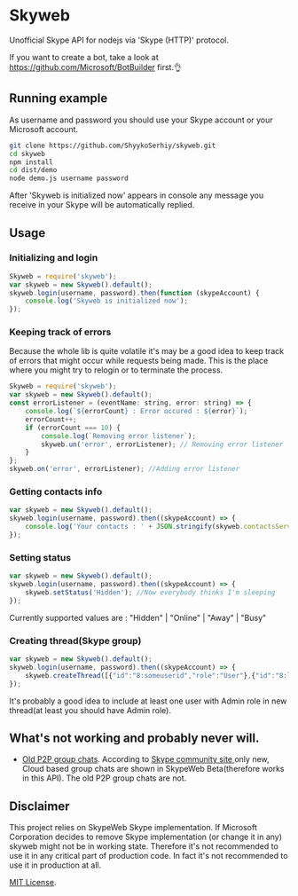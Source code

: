 # Skyweb
Unofficial Skype API for nodejs via 'Skype (HTTP)' protocol. 

If you want to create a bot, take a look at https://github.com/Microsoft/BotBuilder first.👌  

## Running example
As username and password you should use your Skype account or your Microsoft account.
```sh
git clone https://github.com/ShyykoSerhiy/skyweb.git
cd skyweb
npm install
cd dist/demo
node demo.js username password
```
After 'Skyweb is initialized now' appears in console any message you receive in your Skype will be automatically replied.

## Usage
### Initializing and login
```js
Skyweb = require('skyweb');
var skyweb = new Skyweb().default();
skyweb.login(username, password).then(function (skypeAccount) {
    console.log('Skyweb is initialized now');
});
```

### Keeping track of errors

Because the whole lib is quite volatile it's may be a good idea to keep track of errors that might
 occur while requests being made. This is the place where you might try to relogin or to terminate the process.

```js
Skyweb = require('skyweb');
var skyweb = new Skyweb().default();
const errorListener = (eventName: string, error: string) => {
    console.log(`${errorCount} : Error occured : ${error}`);
    errorCount++;
    if (errorCount === 10) {
        console.log(`Removing error listener`);
        skyweb.un('error', errorListener); // Removing error listener
    }
};
skyweb.on('error', errorListener); //Adding error listener
```

### Getting contacts info
```js
var skyweb = new Skyweb().default();
skyweb.login(username, password).then((skypeAccount) => {    
    console.log('Your contacts : ' + JSON.stringify(skyweb.contactsService.contacts, null, 2));
});
```

### Setting status
```js
var skyweb = new Skyweb().default();
skyweb.login(username, password).then((skypeAccount) => {
    skyweb.setStatus('Hidden'); //Now everybody thinks I'm sleeping
});
```
Currently supported values are : "Hidden" | "Online" | "Away" | "Busy"

### Creating thread(Skype group)
```js
var skyweb = new Skyweb().default();
skyweb.login(username, password).then((skypeAccount) => {
    skyweb.createThread([{"id":"8:someuserid","role":"User"},{"id":"8:live:someliveuserid","role":"User"},{"id":"8:youruserid","role":"Admin"}]);
});
```
It's probably a good idea to include at least one user with Admin role in new thread(at least you should have Admin role).  

## What's not working and probably never will.
* [Old P2P group chats](https://github.com/ShyykoSerhiy/skyweb/issues/6). According to  [Skype community site ](http://community.skype.com/t5/Skype-for-Web-Beta/Group-chats-missing-on-skype-web/td-p/3884218) only new, Cloud based group chats are shown in SkypeWeb Beta(therefore works in this API). The old P2P group chats are not.  

## Disclaimer 
This project relies on SkypeWeb Skype implementation. If Microsoft Corporation decides to remove Skype
implementation (or change it in any) skyweb might not be in working state. Therefore it's not recommended to use it 
in any critical part of production code. In fact it's not recommended to use it in production at all.

[MIT License](https://github.com/ShyykoSerhiy/skyweb/blob/master/LICENSE.md).

